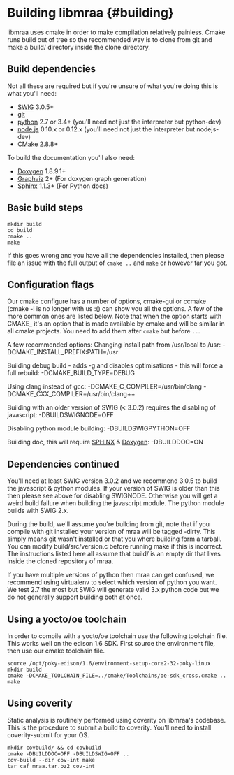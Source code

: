 Building libmraa                         {#building}
===============

libmraa uses cmake in order to make compilation relatively painless. Cmake runs
build out of tree so the recommended way is to clone from git and make a build/
directory inside the clone directory.

## Build dependencies
Not all these are required but if you're unsure of what you're doing this is
what you'll need:
* [SWIG](http://swig.org) 3.0.5+
* [git](http://git-scm.com)
* [python](http://python.org) 2.7 or 3.4+ (you'll need not just the interpreter but python-dev)
* [node.js](http://nodejs.org) 0.10.x or 0.12.x (you'll need not just the interpreter but nodejs-dev)
* [CMake](http://cmake.org) 2.8.8+

To build the documentation you'll also need:
* [Doxygen](http://www.stack.nl/~dimitri/doxygen/) 1.8.9.1+
* [Graphviz](http://graphviz.org/) 2+ (For doxygen graph generation)
* [Sphinx](http://sphinx-doc.org/) 1.1.3+ (For Python docs)


## Basic build steps

~~~~~~~~~~~~~{.sh}
mkdir build
cd build
cmake ..
make
~~~~~~~~~~~~~

If this goes wrong and you have all the dependencies installed, then please
file an issue with the full output of `cmake ..` and `make` or however far you
got.

## Configuration flags

Our cmake configure has a number of options, cmake-gui or ccmake (cmake -i is
no longer with us :() can show you all the options. A few of the more common
ones are listed below. Note that when the option starts with CMAKE_ it's an
option that is made available by cmake and will be similar in all cmake
projects. You need to add them after `cmake` but before `..`.

A few recommended options:
Changing install path from /usr/local to /usr:
 -DCMAKE_INSTALL_PREFIX:PATH=/usr

Building debug build - adds -g and disables optimisations - this will force a
full rebuild:
 -DCMAKE_BUILD_TYPE=DEBUG

Using clang instead of gcc:
 -DCMAKE_C_COMPILER=/usr/bin/clang -DCMAKE_CXX_COMPILER=/usr/bin/clang++

Building with an older version of SWIG (< 3.0.2) requires the disabling of javascript:
 -DBUILDSWIGNODE=OFF

Disabling python module building:
 -DBUILDSWIGPYTHON=OFF

Building doc, this will require [SPHINX](http://sphinx-doc.org) &
[Doxygen](http://doxygen.org):
 -DBUILDDOC=ON

## Dependencies continued

You'll need at least SWIG version 3.0.2 and we recommend 3.0.5 to build the
javascript & python modules. If your version of SWIG is older than this then
please see above for disabling SWIGNODE. Otherwise you will get a weird build
failure when building the javascript module. The python module builds with SWIG
2.x.

During the build, we'll assume you're building from git, note that if you
compile with git installed your version of mraa will be tagged -dirty. This
simply means git wasn't installed or that you where building form a tarball.
You can modify build/src/version.c before running make if this is incorrect.
The instructions listed here all assume that build/ is an empty dir that lives
inside the cloned repository of mraa.

If you have multiple versions of python then mraa can get confused, we
recommend using virtualenv to select which version of python you want. We test
2.7 the most but SWIG will generate valid 3.x python code but we do not
generally support building both at once.

## Using a yocto/oe toolchain

In order to compile with a yocto/oe toolchain use the following toolchain file.
This works well on the edison 1.6 SDK. First source the environment file, then
use our cmake toolchain file.

~~~~~~~~~~~~~{.sh}
source /opt/poky-edison/1.6/environment-setup-core2-32-poky-linux
mkdir build
cmake -DCMAKE_TOOLCHAIN_FILE=../cmake/Toolchains/oe-sdk_cross.cmake ..
make
~~~~~~~~~~~~~

## Using coverity

Static analysis is routinely performed using coverity on libmraa's codebase.
This is the procedure to submit a build to coverity. You'll need to install
coverity-submit for your OS.

~~~~~~~~~~~~~{.sh}
mkdir covbuild/ && cd covbuild
cmake -DBUILDDOC=OFF -DBUILDSWIG=OFF ..
cov-build --dir cov-int make
tar caf mraa.tar.bz2 cov-int
~~~~~~~~~~~~~
